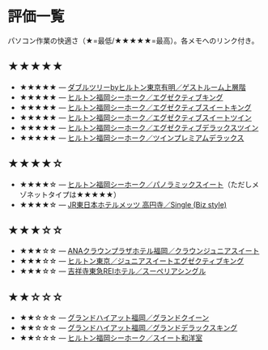 
# 評価一覧

パソコン作業の快適さ（★=最低/★★★★★=最高）。各メモへのリンク付き。

## ★★★★★
 - ★★★★★ — [ダブルツリーbyヒルトン東京有明／ゲストルーム上層階](./宿泊メモ/ヒルトン/ダブルツリーbyヒルトン東京有明/ゲストルーム上層階.md)
 - ★★★★★ — [ヒルトン福岡シーホーク／エグゼクティブキング](./宿泊メモ/ヒルトン/ヒルトン福岡シーホーク/エグゼクティブキング.md)
 - ★★★★★ — [ヒルトン福岡シーホーク／エグゼクティブスイートキング](./宿泊メモ/ヒルトン/ヒルトン福岡シーホーク/エグゼクティブスイートキング.md)
 - ★★★★★ — [ヒルトン福岡シーホーク／エグゼクティブスイートツイン](./宿泊メモ/ヒルトン/ヒルトン福岡シーホーク/エグゼクティブスイートツイン.md)
 - ★★★★★ — [ヒルトン福岡シーホーク／エグゼクティブデラックスツイン](./宿泊メモ/ヒルトン/ヒルトン福岡シーホーク/エグゼクティブデラックスツイン.md)
 - ★★★★★ — [ヒルトン福岡シーホーク／ツインプレミアムデラックス](./宿泊メモ/ヒルトン/ヒルトン福岡シーホーク/ツインプレミアムデラックス.md)

## ★★★★☆
 - ★★★★☆ — [ヒルトン福岡シーホーク／パノラミックスイート](./宿泊メモ/ヒルトン/ヒルトン福岡シーホーク/パノラミックスイート.md)（ただしメゾネットタイプは★★★★★）
 - ★★★★☆ — [JR東日本ホテルメッツ 高円寺／Single (Biz style)](./宿泊メモ/JR東日本ホテルメッツ/高円寺/Single_Biz_style.md)

## ★★★☆☆
 - ★★★☆☆ — [ANAクラウンプラザホテル福岡／クラウンジュニアスイート](./宿泊メモ/IHG/ANAクラウンプラザホテル福岡/クラウンジュニアスイート.md)
 - ★★★☆☆ — [ヒルトン東京／ジュニアスイートエグゼクティブキング](./宿泊メモ/ヒルトン/ヒルトン東京/ジュニアスイートエグゼクティブキング.md)
 - ★★★☆☆ — [吉祥寺東急REIホテル／スーペリアシングル](./宿泊メモ/東急ホテルズ/吉祥寺東急REIホテル/スーペリアシングル.md)

## ★★☆☆☆
 - ★★☆☆☆ — [グランドハイアット福岡／グランドクイーン](./宿泊メモ/ハイアット/グランドハイアット福岡/グランドクイーン.md)
 - ★★☆☆☆ — [グランドハイアット福岡／グランドデラックスキング](./宿泊メモ/ハイアット/グランドハイアット福岡/グランドデラックスキング.md)
 - ★★☆☆☆ — [ヒルトン福岡シーホーク／スイート和洋室](./宿泊メモ/ヒルトン/ヒルトン福岡シーホーク/スイート和洋室.md)
